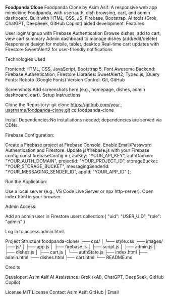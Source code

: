 **Foodpanda Clone**
Foodpanda Clone by Asim Asif: A responsive web app mimicking Foodpanda, with user/auth, dish browsing, cart, and admin dashboard. Built with HTML, CSS, JS, Firebase, Bootstrap. AI tools (Grok, ChatGPT, DeepSeek, GitHub Copilot) aided development.
Features

User login/signup with Firebase Authentication
Browse dishes, add to cart, view cart summary
Admin dashboard to manage dishes (add/edit/delete)
Responsive design for mobile, tablet, desktop
Real-time cart updates with Firestore
SweetAlert2 for user-friendly notifications

Technologies Used

Frontend: HTML, CSS, JavaScript, Bootstrap 5, Font Awesome
Backend: Firebase Authentication, Firestore
Libraries: SweetAlert2, Typed.js, jQuery
Fonts: Roboto (Google Fonts)
Version Control: Git, GitHub

Screenshots
Add screenshots here (e.g., homepage, dishes, admin dashboard, cart).
Setup Instructions

Clone the Repository:
git clone https://github.com/your-username/foodpanda-clone.git
cd foodpanda-clone


Install Dependencies:No installations needed; dependencies are served via CDNs.

Firebase Configuration:

Create a Firebase project at Firebase Console.
Enable Email/Password Authentication and Firestore.
Update js/firebase.js with your Firebase config:const firebaseConfig = {
  apiKey: "YOUR_API_KEY",
  authDomain: "YOUR_AUTH_DOMAIN",
  projectId: "YOUR_PROJECT_ID",
  storageBucket: "YOUR_STORAGE_BUCKET",
  messagingSenderId: "YOUR_MESSAGING_SENDER_ID",
  appId: "YOUR_APP_ID"
};




Run the Application:

Use a local server (e.g., VS Code Live Server or npx http-server).
Open index.html in your browser.


Admin Access:

Add an admin user in Firestore users collection:{
  "uid": "USER_UID",
  "role": "admin"
}


Log in to access admin.html.



Project Structure
foodpanda-clone/
├── css/
│   └── style.css
├── images/
├── js/
│   ├── app.js
│   ├── firebase.js
│   ├── script.js
│   ├── admin.js
│   ├── dishes.js
│   ├── cart.js
│   └── authState.js
├── index.html
├── admin.html
├── dishes.html
├── cart.html
└── README.md

Credits

Developer: Asim Asif
AI Assistance: Grok (xAI), ChatGPT, DeepSeek, GitHub Copilot

License
MIT License
Contact
Asim Asif: GitHub | Email
